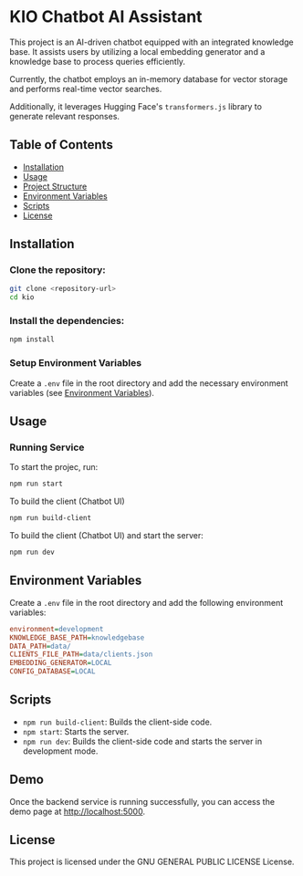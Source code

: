 # KIO Chatbot AI Assistant

This project is an AI-driven chatbot equipped with an integrated knowledge base. It assists users by utilizing a local embedding generator and a knowledge base to process queries efficiently.

Currently, the chatbot employs an in-memory database for vector storage and performs real-time vector searches.

Additionally, it leverages Hugging Face's `transformers.js` library to generate relevant responses.

## Table of Contents
- [Installation](#installation)
- [Usage](#usage)
- [Project Structure](#project-structure)
- [Environment Variables](#environment-variables)
- [Scripts](#scripts)
- [License](#license)

## Installation

### Clone the repository:
```sh
git clone <repository-url>
cd kio
```

### Install the dependencies:
```sh
npm install
```

### Setup Environment Variables
Create a `.env` file in the root directory and add the necessary environment variables (see [Environment Variables](#environment-variables)).

## Usage

### Running Service
To start the projec, run:
```sh
npm run start
```

To build the client (Chatbot UI)
```sh
npm run build-client
```

To build the client (Chatbot UI) and start the server:
```sh
npm run dev
```


## Environment Variables
Create a `.env` file in the root directory and add the following environment variables:
```ini
environment=development
KNOWLEDGE_BASE_PATH=knowledgebase
DATA_PATH=data/
CLIENTS_FILE_PATH=data/clients.json
EMBEDDING_GENERATOR=LOCAL
CONFIG_DATABASE=LOCAL
```

## Scripts
- `npm run build-client`: Builds the client-side code.
- `npm start`: Starts the server.
- `npm run dev`: Builds the client-side code and starts the server in development mode.

## Demo
Once the backend service is running successfully, you can access the demo page at [http://localhost:5000](http://localhost:5000).


## License
This project is licensed under the GNU GENERAL PUBLIC LICENSE License.